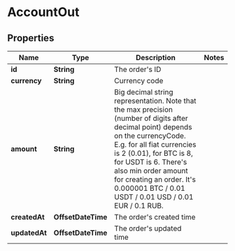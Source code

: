 

# AccountOut


## Properties

Name | Type | Description | Notes
------------ | ------------- | ------------- | -------------
**id** | **String** | The order&#39;s ID | 
**currency** | **String** | Currency code | 
**amount** | **String** | Big decimal string representation. Note that the max precision (number of digits after decimal point) depends on the currencyCode. E.g. for all fiat currencies is 2 (0.01), for BTC is 8, for USDT is 6. There&#39;s also min order amount for creating an order. It&#39;s 0.000001 BTC / 0.01 USDT / 0.01 USD / 0.01 EUR / 0.1 RUB. | 
**createdAt** | **OffsetDateTime** | The order&#39;s created time | 
**updatedAt** | **OffsetDateTime** | The order&#39;s updated time | 



